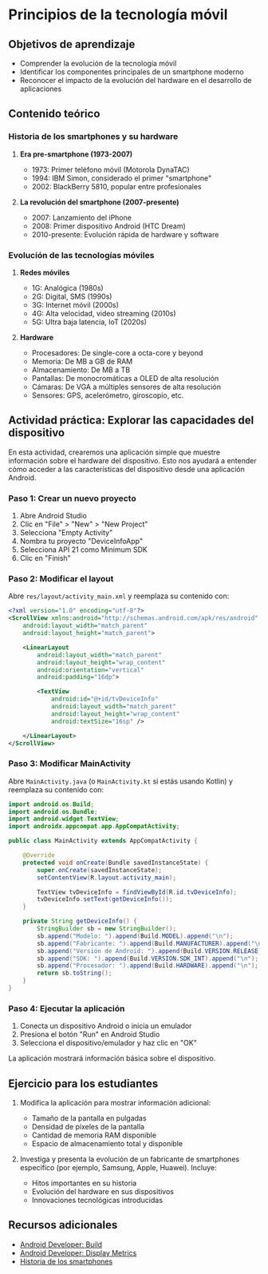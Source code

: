 # Principios de la tecnología móvil

## Objetivos de aprendizaje
- Comprender la evolución de la tecnología móvil
- Identificar los componentes principales de un smartphone moderno
- Reconocer el impacto de la evolución del hardware en el desarrollo de aplicaciones

## Contenido teórico

### Historia de los smartphones y su hardware

1. **Era pre-smartphone (1973-2007)**
   - 1973: Primer teléfono móvil (Motorola DynaTAC)
   - 1994: IBM Simon, considerado el primer "smartphone"
   - 2002: BlackBerry 5810, popular entre profesionales

2. **La revolución del smartphone (2007-presente)**
   - 2007: Lanzamiento del iPhone
   - 2008: Primer dispositivo Android (HTC Dream)
   - 2010-presente: Evolución rápida de hardware y software

### Evolución de las tecnologías móviles

1. **Redes móviles**
   - 1G: Analógica (1980s)
   - 2G: Digital, SMS (1990s)
   - 3G: Internet móvil (2000s)
   - 4G: Alta velocidad, video streaming (2010s)
   - 5G: Ultra baja latencia, IoT (2020s)

2. **Hardware**
   - Procesadores: De single-core a octa-core y beyond
   - Memoria: De MB a GB de RAM
   - Almacenamiento: De MB a TB
   - Pantallas: De monocromáticas a OLED de alta resolución
   - Cámaras: De VGA a múltiples sensores de alta resolución
   - Sensores: GPS, acelerómetro, giroscopio, etc.

## Actividad práctica: Explorar las capacidades del dispositivo

En esta actividad, crearemos una aplicación simple que muestre información sobre el hardware del dispositivo. Esto nos ayudará a entender cómo acceder a las características del dispositivo desde una aplicación Android.

### Paso 1: Crear un nuevo proyecto

1. Abre Android Studio
2. Clic en "File" > "New" > "New Project"
3. Selecciona "Empty Activity"
4. Nombra tu proyecto "DeviceInfoApp"
5. Selecciona API 21 como Minimum SDK
6. Clic en "Finish"

### Paso 2: Modificar el layout

Abre `res/layout/activity_main.xml` y reemplaza su contenido con:

```xml
<?xml version="1.0" encoding="utf-8"?>
<ScrollView xmlns:android="http://schemas.android.com/apk/res/android"
    android:layout_width="match_parent"
    android:layout_height="match_parent">

    <LinearLayout
        android:layout_width="match_parent"
        android:layout_height="wrap_content"
        android:orientation="vertical"
        android:padding="16dp">

        <TextView
            android:id="@+id/tvDeviceInfo"
            android:layout_width="match_parent"
            android:layout_height="wrap_content"
            android:textSize="16sp" />

    </LinearLayout>
</ScrollView>
```

### Paso 3: Modificar MainActivity

Abre `MainActivity.java` (o `MainActivity.kt` si estás usando Kotlin) y reemplaza su contenido con:

```java
import android.os.Build;
import android.os.Bundle;
import android.widget.TextView;
import androidx.appcompat.app.AppCompatActivity;

public class MainActivity extends AppCompatActivity {

    @Override
    protected void onCreate(Bundle savedInstanceState) {
        super.onCreate(savedInstanceState);
        setContentView(R.layout.activity_main);

        TextView tvDeviceInfo = findViewById(R.id.tvDeviceInfo);
        tvDeviceInfo.setText(getDeviceInfo());
    }

    private String getDeviceInfo() {
        StringBuilder sb = new StringBuilder();
        sb.append("Modelo: ").append(Build.MODEL).append("\n");
        sb.append("Fabricante: ").append(Build.MANUFACTURER).append("\n");
        sb.append("Versión de Android: ").append(Build.VERSION.RELEASE).append("\n");
        sb.append("SDK: ").append(Build.VERSION.SDK_INT).append("\n");
        sb.append("Procesador: ").append(Build.HARDWARE).append("\n");
        return sb.toString();
    }
}
```

### Paso 4: Ejecutar la aplicación

1. Conecta un dispositivo Android o inicia un emulador
2. Presiona el botón "Run" en Android Studio
3. Selecciona el dispositivo/emulador y haz clic en "OK"

La aplicación mostrará información básica sobre el dispositivo.

## Ejercicio para los estudiantes

1. Modifica la aplicación para mostrar información adicional:
   - Tamaño de la pantalla en pulgadas
   - Densidad de píxeles de la pantalla
   - Cantidad de memoria RAM disponible
   - Espacio de almacenamiento total y disponible

2. Investiga y presenta la evolución de un fabricante de smartphones específico (por ejemplo, Samsung, Apple, Huawei). Incluye:
   - Hitos importantes en su historia
   - Evolución del hardware en sus dispositivos
   - Innovaciones tecnológicas introducidas

## Recursos adicionales

- [Android Developer: Build](https://developer.android.com/reference/android/os/Build)
- [Android Developer: Display Metrics](https://developer.android.com/reference/android/util/DisplayMetrics)
- [Historia de los smartphones](https://www.techradar.com/news/mobile-computing/10-moments-that-changed-the-mobile-world-700451)